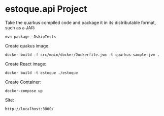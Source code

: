 # estoque.api Project


Take the quarkus compiled code and package it in its distributable format, such as a JAR:
```shell script
mvn package -DskipTests
```

Create quakus image:
```shell script
docker build -f src/main/docker/Dockerfile.jvm -t quarkus-sample-jvm .
```

Create React image:
```shell script
docker build -t estoque ./estoque
```

Create Container:
```shell script
docker-compose up
```

Site:
```shell script
http://localhost:3000/
```